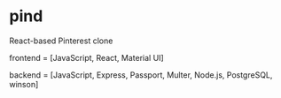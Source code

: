 # pind
React-based Pinterest clone

frontend = [JavaScript, React, Material UI]

backend = [JavaScript, Express, Passport, Multer, Node.js, PostgreSQL, winson]
